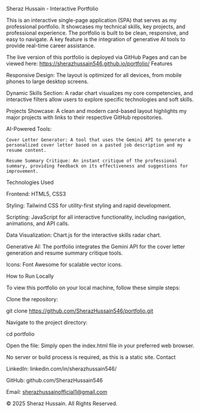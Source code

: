 Sheraz Hussain - Interactive Portfolio

This is an interactive single-page application (SPA) that serves as my professional portfolio. It showcases my technical skills, key projects, and professional experience. The portfolio is built to be clean, responsive, and easy to navigate. A key feature is the integration of generative AI tools to provide real-time career assistance.

The live version of this portfolio is deployed via GitHub Pages and can be viewed here: https://sherazhussain546.github.io/portfolio/ Features

Responsive Design: The layout is optimized for all devices, from mobile phones to large desktop screens.

Dynamic Skills Section: A radar chart visualizes my core competencies, and interactive filters allow users to explore specific technologies and soft skills.

Projects Showcase: A clean and modern card-based layout highlights my major projects with links to their respective GitHub repositories.

AI-Powered Tools:

    Cover Letter Generator: A tool that uses the Gemini API to generate a personalized cover letter based on a pasted job description and my resume content.

    Resume Summary Critique: An instant critique of the professional summary, providing feedback on its effectiveness and suggestions for improvement.

Technologies Used

Frontend: HTML5, CSS3

Styling: Tailwind CSS for utility-first styling and rapid development.

Scripting: JavaScript for all interactive functionality, including navigation, animations, and API calls.

Data Visualization: Chart.js for the interactive skills radar chart.

Generative AI: The portfolio integrates the Gemini API for the cover letter generation and resume summary critique tools.

Icons: Font Awesome for scalable vector icons.

How to Run Locally

To view this portfolio on your local machine, follow these simple steps:

Clone the repository:

git clone https://github.com/SherazHussain546/portfolio.git

Navigate to the project directory:

cd portfolio

Open the file:
Simply open the index.html file in your preferred web browser.

No server or build process is required, as this is a static site. Contact

LinkedIn: linkedin.com/in/sherazhussain546/

GitHub: github.com/SherazHussain546

Email: sherazhussainofficial1@gmail.com

© 2025 Sheraz Hussain. All Rights Reserved.
